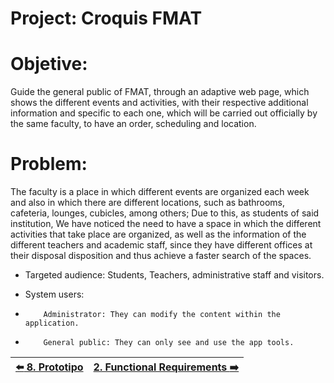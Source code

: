 # Project: Croquis FMAT

# Objetive: 

Guide the general public of FMAT, through an adaptive web page,
which shows the different events and activities, with their respective additional information and
specific to each one, which will be carried out officially by the same faculty, to have an order,
scheduling and location.

# Problem: 

The faculty is a place in which different events are organized each week and also in which there are different locations,
such as bathrooms, cafeteria, lounges, cubicles, among others; Due to this, as students of said institution,
We have noticed the need to have a space in which the different activities that take place are organized, as well as
the information of the different teachers and academic staff, since they have different offices at their disposal
disposition and thus achieve a faster search of the spaces.

* Targeted audience: Students, Teachers, administrative staff and visitors. 

* System users:
*         Administrator: They can modify the content within the application. 

*         General public: They can only see and use the app tools.


|[:arrow_left: 8. Prototipo](https://www.figma.com/proto/53Esj8R5f7GGK57IqEFovv/Proyecto-POO?node-id=32%3A50&scaling=scale-down-width)|[2. Functional Requirements :arrow_right:](Requirements.md)|
|---|---|

